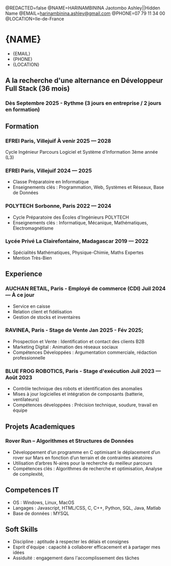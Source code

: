 
@REDACTED=false
@NAME=HARINAMBININA Jaotombo Ashley||Hidden Name
@EMAIL=harinambinina.ashley@gmail.com
@PHONE=07 79 11 34 00
@LOCATION=Ile-de-France


# {NAME}

<div class="section headerInfo">

- {EMAIL}
- {PHONE}
- {LOCATION}

## A la recherche d'une alternance en Développeur Full Stack (36 mois)
### Dès Septembre 2025 - Rythme (3 jours en entreprise / 2 jours en formation)
### 
</div>

## Formation
### EFREI Paris, Villejuif <span class="spacer"></span> À venir 2025 &mdash; 2028
Cycle Ingénieur Parcours Logiciel et Système d'Information 3ème année (L3)

### EFREI Paris, Villejuif <span class="spacer"></span> 2024 &mdash; 2025

- Classe Préparatoire en Informatique
- Enseignements clés : Programmation, Web, Systèmes et Réseaux, Base de Données

### POLYTECH Sorbonne, Paris <span class="spacer"></span> 2022 &mdash; 2024

- Cycle Préparatoire des Écoles d'Ingénieurs POLYTECH 
- Enseignements clés : Informatique, Mécanique, Mathématiques, Électromagnétisme

### Lycée Privé La Clairefontaine, Madagascar <span class="spacer"></span> 2019 &mdash; 2022

- Spécialités Mathématiques, Physique-Chimie, Maths Expertes
- Mention Très-Bien


## Experience

### AUCHAN RETAIL, Paris - Employé de commerce (CDI)<span class="spacer"></span> Juil 2024 &mdash; À ce jour

- Service en caisse
- Relation client et fidélisation
- Gestion de stocks et inventaires


### RAVINEA, Paris - Stage de Vente <span class="spacer"></span> Jan 2025 - Fév 2025;

- Prospection et Vente : Identification et contact des clients B2B
- Marketing Digital : Animation des réseaux sociaux
- Compétences Développées : Argumentation commerciale, rédaction professionnelle


### BLUE FROG ROBOTICS, Paris - Stage d'exécution <span class="spacer"></span> Juil 2023 &mdash; Août 2023

- Contrôle technique des robots et identification des anomalies
- Mises à jour logicielles et intégration de composants  (batterie, ventilateurs)
- Compétences développées : Précision technique, soudure, travail en équipe




##  Projets Academiques

### Rover Run – Algorithmes et Structures de Données

- Développement d’un programme en C optimisant le déplacement d’un rover sur Mars en fonction d’un terrain et de contraintes aléatoires
- Utilisation d’arbres N-aires pour la recherche du meilleur parcours
- Compétences clés : Algorithmes de recherche et optimisation, Analyse de complexité, 

## Competences IT
- OS : Windows, Linux, MacOS
- Langages : Javascript, HTML/CSS, C, C++, Python, SQL, Java, Matlab
- Base de données : MYSQL



## Soft Skills

- Discipline : aptitude à respecter les délais et consignes
- Esprit d'équipe : capacité à collaborer efficacement et à partager mes idées
- Assiduité : engagement dans l'accomplissement des tâches

